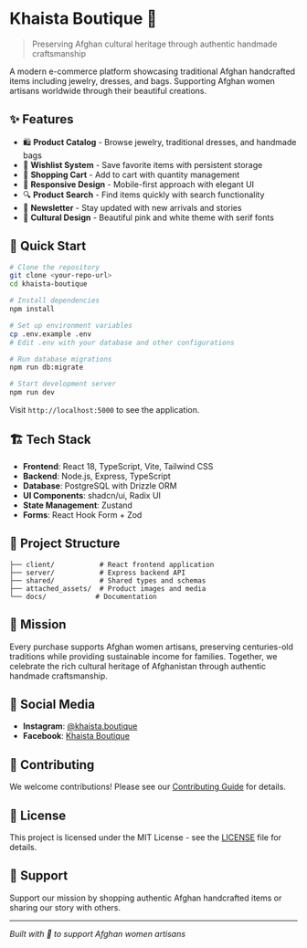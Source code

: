 # Khaista Boutique 🌸

> Preserving Afghan cultural heritage through authentic handmade craftsmanship

A modern e-commerce platform showcasing traditional Afghan handcrafted items including jewelry, dresses, and bags. Supporting Afghan women artisans worldwide through their beautiful creations.

## ✨ Features

- 🛍️ **Product Catalog** - Browse jewelry, traditional dresses, and handmade bags
- 💝 **Wishlist System** - Save favorite items with persistent storage
- 🛒 **Shopping Cart** - Add to cart with quantity management
- 📱 **Responsive Design** - Mobile-first approach with elegant UI
- 🔍 **Product Search** - Find items quickly with search functionality
- 📧 **Newsletter** - Stay updated with new arrivals and stories
- 🎨 **Cultural Design** - Beautiful pink and white theme with serif fonts

## 🚀 Quick Start

```bash
# Clone the repository
git clone <your-repo-url>
cd khaista-boutique

# Install dependencies
npm install

# Set up environment variables
cp .env.example .env
# Edit .env with your database and other configurations

# Run database migrations
npm run db:migrate

# Start development server
npm run dev
```

Visit `http://localhost:5000` to see the application.

## 🏗️ Tech Stack

- **Frontend**: React 18, TypeScript, Vite, Tailwind CSS
- **Backend**: Node.js, Express, TypeScript
- **Database**: PostgreSQL with Drizzle ORM
- **UI Components**: shadcn/ui, Radix UI
- **State Management**: Zustand
- **Forms**: React Hook Form + Zod

## 📁 Project Structure

```
├── client/           # React frontend application
├── server/           # Express backend API
├── shared/           # Shared types and schemas
├── attached_assets/  # Product images and media
└── docs/            # Documentation
```

## 🌟 Mission

Every purchase supports Afghan women artisans, preserving centuries-old traditions while providing sustainable income for families. Together, we celebrate the rich cultural heritage of Afghanistan through authentic handmade craftsmanship.

## 📱 Social Media

- **Instagram**: [@khaista.boutique](https://www.instagram.com/khaista.boutique/)
- **Facebook**: [Khaista Boutique](https://www.facebook.com/profile.php?id=61551995945364&mibextid=LQQJ4d)

## 🤝 Contributing

We welcome contributions! Please see our [Contributing Guide](CONTRIBUTING.md) for details.

## 📄 License

This project is licensed under the MIT License - see the [LICENSE](LICENSE) file for details.

## 💖 Support

Support our mission by shopping authentic Afghan handcrafted items or sharing our story with others.

---

*Built with 💝 to support Afghan women artisans*